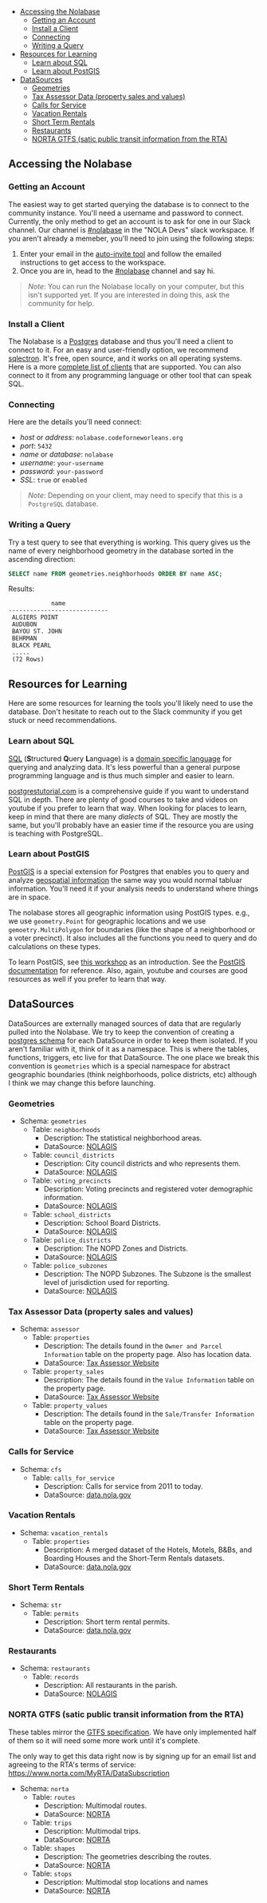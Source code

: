 - [Accessing the Nolabase](#accessing-the-nolabase)
  - [Getting an Account](#getting-an-account)
  - [Install a Client](#install-a-client)
  - [Connecting](#connecting)
  - [Writing a Query](#writing-a-query)
- [Resources for Learning](#resources-for-learning)
  - [Learn about SQL](#learn-about-sql)
  - [Learn about PostGIS](#learn-about-postgis)
- [DataSources](#datasources)
  - [Geometries](#geometries)
  - [Tax Assessor Data (property sales and values)](#tax-assessor-data-property-sales-and-values)
  - [Calls for Service](#calls-for-service)
  - [Vacation Rentals](#vacation-rentals)
  - [Short Term Rentals](#short-term-rentals)
  - [Restaurants](#restaurants)
  - [NORTA GTFS (satic public transit information from the RTA)](#norta-gtfs-satic-public-transit-information-from-the-rta)

## Accessing the Nolabase

### Getting an Account

The easiest way to get started querying the database is to connect to the community instance. You'll need a
username and password to connect. Currently, the only method to get an account is to ask for one in our Slack channel. Our channel is [#nolabase](https://nola.slack.com/archives/C01K1TBMRFA) in the "NOLA Devs" slack workspace. If you aren't already a memeber, you'll need to join using the following steps:

1. Enter your email in the [auto-invite tool](https://nola-slackin.herokuapp.com/) and follow the emailed instructions to get access to the workspace.
2. Once you are in, head to the [#nolabase](https://nola.slack.com/archives/C01K1TBMRFA) channel and say hi.

> *Note*:
> You can run the Nolabase locally on your computer, but this isn't supported yet. If you are interested in doing this, ask the community for help.

### Install a Client

The Nolabase is a [Postgres](https://www.postgresql.org/) database and thus you'll need a client to connect to it.
For an easy and user-friendly option, we recommend [sqlectron](https://sqlectron.github.io/). It's free, open source, and it works on all operating systems. Here is a more [complete list of clients](https://wiki.postgresql.org/wiki/PostgreSQL_Clients) that are supported. You can also connect to it from any programming language or other tool that can speak SQL.

### Connecting

Here are the details you'll need connect:

* *host* or *address*: `nolabase.codeforneworleans.org`
* *port*: `5432`
* *name* or *database*: `nolabase`
* *username*: `your-username`
* *password*: `your-password`
* *SSL*: `true` or `enabled`

> *Note*: Depending on your client, may need to specify that this is a `PostgreSQL` database. 

### Writing a Query

Try a test query to see that everything is working. This query
gives us the name of every neighborhood geometry in the database
sorted in the ascending direction:

```sql
SELECT name FROM geometries.neighborhoods ORDER BY name ASC;
```

Results:

```
            name
----------------------------
 ALGIERS POINT
 AUDUBON
 BAYOU ST. JOHN
 BEHRMAN
 BLACK PEARL
 .....
 (72 Rows)
```

## Resources for Learning

Here are some resources for learning the tools you'll likely need to use the database. Don't hesitate to reach out to the Slack community if you get stuck or need recommendations.

### Learn about SQL

[SQL](https://en.wikipedia.org/wiki/SQL) (**S**tructured **Q**uery **L**anguage) is a [domain specific language](https://en.wikipedia.org/wiki/Domain-specific_language) for querying and analyzing data. It's less powerful than a general purpose programming language and is thus much simpler and easier to learn.

[postgrestutorial.com](https://www.postgresqltutorial.com/) is a comprehensive guide if you want to understand SQL in depth. There are plenty of good courses to take and videos on youtube if you prefer to learn that way. When looking for places to learn, keep in mind that there are many *dialects* of SQL. They are mostly the same, but you'll probably have an easier time if the resource you are using is teaching with PostgreSQL.

### Learn about PostGIS

[PostGIS](https://postgis.net/) is a special extension for Postgres that enables you to query and analyze [geospatial information](https://en.wikipedia.org/wiki/Geographic_information_system) the same way you would normal tabluar information. You'll need it if your analysis needs to understand where things are in space.

The nolabase stores all geographic information using PostGIS types. e.g., we use `geometry.Point` for geographic locations and we use `gemoetry.MultiPolygon` for boundaries (like the shape of a neighborhood or a voter precinct). It also includes all the functions you need to query and do calculations on these types.

To learn PostGIS, see [this workshop](https://postgis.net/workshops/postgis-intro/) as an introduction.
See the [PostGIS documentation](https://postgis.net/docs/manual-3.1/) for reference.
Also, again, youtube and courses are good resources as well if you prefer to learn that way.

## DataSources 

DataSources are externally managed sources of data that are regularly pulled into the Nolabase. We try to keep the convention of creating a [postgres schema](https://www.postgresql.org/docs/9.1/ddl-schemas.html) for each DataSource in order to keep them isolated. If you aren't familiar with it, think of it as a namespace. This is where the tables, functions, triggers, etc live for that DataSource. The one place we break this convention is
`geometries` which is a special namespace for abstract geographic boundaries (think neighborhoods, police districts, etc) although I think we may change this before launching.

### Geometries

* Schema: `geometries`
  * Table: `neighborhoods`
    * Description: The statistical neighborhood areas.
    * DataSource: [NOLAGIS](https://portal-nolagis.opendata.arcgis.com/datasets/neighborhood-statistical-areas)
  * Table: `council_districts`
    * Description: City council districts and who represents them.
    * DataSource: [NOLAGIS](https://portal-nolagis.opendata.arcgis.com/datasets/4593a994e7644bcc91d9e1c096df1734_0)
  * Table: `voting_precincts`
    * Description: Voting precincts and registered voter demographic information.
    * DataSource: [NOLAGIS](https://portal-nolagis.opendata.arcgis.com/datasets/total-of-registered-voters)
  * Table: `school_districts`
    * Description: School Board Districts.
    * DataSource: [NOLAGIS](https://portal-nolagis.opendata.arcgis.com/datasets/school-board-districts)
  * Table: `police_districts`
    * Description: The NOPD Zones and Districts.
    * DataSource: [NOLAGIS](https://portal-nolagis.opendata.arcgis.com/datasets/nopd-police-zones)
  * Table: `police_subzones`
    * Description: The NOPD Subzones. The Subzone is the smallest level of jurisdiction used for reporting.
    * DataSource: [NOLAGIS](https://portal-nolagis.opendata.arcgis.com/datasets/nopd-police-subzones-reporting-districts)

### Tax Assessor Data (property sales and values)

* Schema: `assessor`
  * Table: `properties`
    * Description: The details found in the `Owner and Parcel Information` table on the property page. Also has location data.
    * DataSource: [Tax Assessor Website](https://qpublic.net/la/orleans/)
  * Table: `property_sales`
    * Description: The details found in the `Value Information` table on the property page.
    * DataSource: [Tax Assessor Website](https://qpublic.net/la/orleans/)
  * Table: `property_values`
    * Description: The details found in the `Sale/Transfer Information` table on the property page.
    * DataSource: [Tax Assessor Website](https://qpublic.net/la/orleans/)

### Calls for Service

* Schema: `cfs`
  * Table: `calls_for_service`
    * Description: Calls for service from 2011 to today.
    * DataSource: [data.nola.gov](https://data.nola.gov/Public-Safety-and-Preparedness/Call-for-Service-2020/hp7u-i9hf)

### Vacation Rentals

* Schema: `vacation_rentals`
  * Table: `properties`
    * Description: A merged dataset of the Hotels, Motels, B&Bs, and Boarding Houses and the Short-Term Rentals datasets.
    * DataSource: [data.nola.gov](https://data.nola.gov/Housing-Land-Use-and-Blight/Vacation-Rentals-Hotels-B-B-short-term-rentals-etc/rbhq-zbz9)

### Short Term Rentals

* Schema: `str`
  * Table: `permits`
    * Description: Short term rental permits.
    * DataSource: [data.nola.gov](https://data.nola.gov/Housing-Land-Use-and-Blight/Short-Term-Rental-Permit-Applications/en36-xvxg)

### Restaurants

* Schema: `restaurants`
  * Table: `records`
    * Description: All restaurants in the parish.
    * DataSource: [NOLAGIS](https://portal-nolagis.opendata.arcgis.com/datasets/restaurants)

### NORTA GTFS (satic public transit information from the RTA)

These tables mirror the [GTFS specification](https://developers.google.com/transit/gtfs). We have only implemented half of them so it will
need some more work until it's complete.

The only way to get this data right now is by signing up for an email list and agreeing to the RTA's terms of service: https://www.norta.com/MyRTA/DataSubscription

* Schema: `norta`
  * Table: `routes`
    * Description: Multimodal routes.
    * DataSource: [NORTA](https://www.norta.com/MyRTA/DataSubscription)
  * Table: `trips`
    * Description: Multimodal trips.
    * DataSource: [NORTA](https://www.norta.com/MyRTA/DataSubscription)
  * Table: `shapes`
    * Description: The geometries describing the routes.
    * DataSource: [NORTA](https://www.norta.com/MyRTA/DataSubscription)
  * Table: `stops`
    * Description: Multimodal stop locations and names
    * DataSource: [NORTA](https://www.norta.com/MyRTA/DataSubscription)
